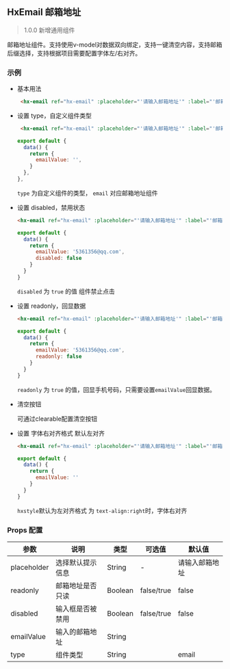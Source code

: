 ## HxEmail 邮箱地址

> 1.0.0 新增通用组件

邮箱地址组件。支持使用v-model对数据双向绑定，支持一键清空内容，支持邮箱后缀选择，支持根据项目需要配置字体左/右对齐。

### 示例

- 基本用法

  ```html
   <hx-email ref="hx-email" :placeholder="'请输入邮箱地址'" :label="'邮箱地址'" :type="'email'" v-model="emailValue"></hx-email>
  ```


- 设置 type，自定义组件类型

  ```html
   <hx-email ref="hx-email" :placeholder="'请输入邮箱地址'" :label="'邮箱地址'" :type="'email'" v-model="emailValue"></hx-email>
  ```
  ```js
  export default {
    data() {
      return {
        emailValue: '',
      }
    },
  },
  ```

  `type` 为自定义组件的类型， `email` 对应邮箱地址组件

- 设置 disabled，禁用状态

  ```html
  <hx-email ref="hx-email" :placeholder="'请输入邮箱地址'" :label="'邮箱地址'" :type="'email'" :disabled="true" v-model="emailValue"></hx-email>
  ```
  ```js
  export default {
    data() {
      return {
        emailValue: '5361356@qq.com',
        disabled: false
      }
    }
  }
  ```

  `disabled` 为 `true` 的值 组件禁止点击

- 设置 readonly，回显数据

  ```html
  <hx-email ref="hx-email" :placeholder="'请输入邮箱地址'" :label="'邮箱地址'" :type="'email'" :readonly="true" v-model="emailValue"></hx-email>
  ```
  ```js
  export default {
    data() {
      return {
        emailValue: '5361356@qq.com',
        readonly: false
      }
    }
  }
  ```

  `readonly` 为 `true` 的值，回显手机号码，只需要设置`emailValue`回显数据。

- 清空按钮

  可通过clearable配置清空按钮

- 设置 字体右对齐格式 默认左对齐

  ```html
  <hx-email ref="hx-email" :placeholder="'请输入邮箱地址'" :label="'邮箱地址'" :type="'email'" :hxstyle="'text-align:right'" v-model="emailValue"></hx-email>
  ```
  ```js
  export default {
    data() {
      return {
        emailValue: ''  
      }
    }
  }
  ```
    `hxstyle`默认为左对齐格式 为 `text-align:right`时，字体右对齐  
### Props 配置

| 参数 | 说明 | 类型 | 可选值 | 默认值 |
| - | - | - | - | - |
| placeholder | 选择默认提示信息 | String | - | 请输入邮箱地址 |
| readonly | 邮箱地址是否只读 | Boolean | false/true | false |
| disabled | 输入框是否被禁用 | Boolean | false/true | false |
| emailValue | 输入的邮箱地址 | String |  |  |
| type | 组件类型 | String |  | email |
